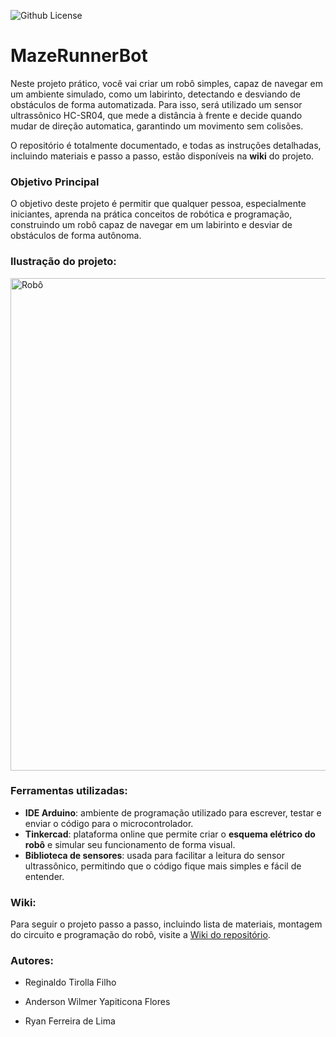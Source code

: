 ![Github License](https://img.shields.io/github/license/reginaldotfilho/mazeRunner-arduino?style=for-the-badge
)

<h1 align=>MazeRunnerBot</h1>

Neste projeto prático, você vai criar um robô simples, capaz de navegar em um ambiente simulado, como um labirinto, detectando e desviando de obstáculos de forma automatizada. Para isso, será utilizado um sensor ultrassônico HC-SR04, que mede a distância à frente e decide quando mudar de direção automatica, garantindo um movimento sem colisões.

O repositório é totalmente documentado, e todas as instruções detalhadas, incluindo materiais e passo a passo, estão disponíveis na **wiki** do projeto.

<h3 align=>Objetivo Principal</h3>

O objetivo deste projeto é permitir que qualquer pessoa, especialmente iniciantes, aprenda na prática conceitos de robótica e programação, construindo um robô capaz de navegar em um labirinto e desviar de obstáculos de forma autônoma.
<h3 align=>Ilustração do projeto: </h3>

<img width="940" height="788" alt="Robô" src="https://github.com/user-attachments/assets/7b43e8a2-73fe-4299-9d5a-f639f7fabc89" />

<h3 align=>Ferramentas utilizadas: </h3>

- **IDE Arduino**: ambiente de programação utilizado para escrever, testar e enviar o código para o microcontrolador.  
- **Tinkercad**: plataforma online que permite criar o **esquema elétrico do robô** e simular seu funcionamento de forma visual.  
- **Biblioteca de sensores**: usada para facilitar a leitura do sensor ultrassônico, permitindo que o código fique mais simples e fácil de entender.

<h3 align=>Wiki:</h3>

Para seguir o projeto passo a passo, incluindo lista de materiais, montagem do circuito e programação do robô, visite a [Wiki do repositório]([https://github.com/seu-usuario/seu-repositorio/wiki](https://github.com/reginaldotfilho/MazeRunnerBot-arduino/wiki)).

<h3 align=>Autores:</h3> 

- Reginaldo Tirolla Filho

- Anderson Wilmer Yapiticona Flores

- Ryan Ferreira de Lima



